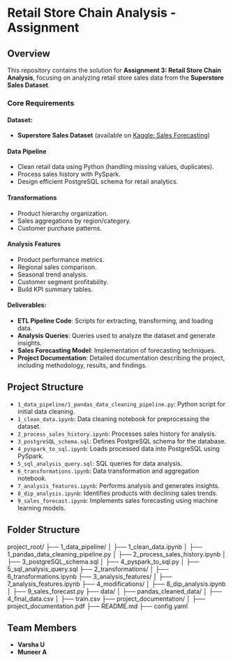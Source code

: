 # Retail Store Chain Analysis - Assignment

## Overview
This repository contains the solution for **Assignment 3: Retail Store Chain Analysis**, focusing on analyzing retail store sales data from the **Superstore Sales Dataset**.

### Core Requirements

#### Dataset: 
- **Superstore Sales Dataset** (available on [Kaggle: Sales Forecasting](https://www.kaggle.com/datasets/rohitsahoo/sales-forecasting))

#### Data Pipeline

- Clean retail data using Python (handling missing values, duplicates).
- Process sales history with PySpark.
- Design efficient PostgreSQL schema for retail analytics.

#### Transformations

- Product hierarchy organization.
- Sales aggregations by region/category.
- Customer purchase patterns.

#### Analysis Features

- Product performance metrics.
- Regional sales comparison.
- Seasonal trend analysis.
- Customer segment profitability.
- Build KPI summary tables.

#### Deliverables:

- **ETL Pipeline Code**: Scripts for extracting, transforming, and loading data.
- **Analysis Queries**: Queries used to analyze the dataset and generate insights.
- **Sales Forecasting Model**: Implementation of forecasting techniques.
- **Project Documentation**: Detailed documentation describing the project, including methodology, results, and findings.

## Project Structure

- `1_data_pipeline/1_pandas_data_cleaning_pipeline.py`: Python script for initial data cleaning.
- `1_clean_data.ipynb`: Data cleaning notebook for preprocessing the dataset.
- `2_process_sales_history.ipynb`: Processes sales history for analysis.
- `3_postgreSQL_schema.sql`: Defines PostgreSQL schema for the database.
- `4_pyspark_to_sql.ipynb`: Loads processed data into PostgreSQL using PySpark.
- `5_sql_analysis_query.sql`: SQL queries for data analysis.
- `6_transformations.ipynb`: Data transformation and aggregation notebook.
- `7_analysis_features.ipynb`: Performs analysis and generates insights.
- `8_dip_analysis.ipynb`: Identifies products with declining sales trends.
- `9_sales_forecast.ipynb`: Implements sales forecasting using machine learning models.

## Folder Structure

  project_root/
├── 1_data_pipeline/
│   ├── 1_clean_data.ipynb
│   ├── 1_pandas_data_cleaning_pipeline.py
│   ├── 2_process_sales_history.ipynb
│   ├── 3_postgreSQL_schema.sql
│   ├── 4_pyspark_to_sql.py
│   ├── 5_sql_analysis_query.sql
├── 2_transformations/
│   ├── 6_transformations.ipynb
├── 3_analysis_features/
│   ├── 7_analysis_features.ipynb
├── 4_modifications/
│   ├── 8_dip_analysis.ipynb
│   ├── 9_sales_forecast.py
├── data/
│   ├── pandas_cleaned_data/
│   ├── 4_final_data.csv
│   ├── train.csv
├── project_documentation/
│   ├── project_documentation.pdf
├── README.md
├── config.yaml  

## Team Members

- **Varsha U**
- **Muneer A**

